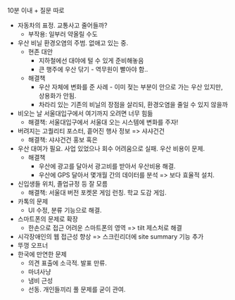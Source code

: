 10분 이내 + 질문 따로

- 자동차의 표정. 교통사고 줄어들까?
  - 부작용: 일부러 약올릴 수도
- 우산 비닐 환경오염의 주범. 없애고 있는 중.
  - 현존 대안
    - 지하철에선 대야에 털 수 있게 준비해놓음
    - 큰 행주에 우산 닦기 - 역무원이 빨아야 함..
  - 해결책
    - 우산 자체에 변화를 준 사례 - 이미 젖는 부분이 안으로 가는 우산 있지만, 상용화가 안됨.
    - 차라리 있는 기존의 비닐의 장점을 살리되, 환경오염을 줄일 수 있지 않을까
- 비오는 날 서울대입구에서 여기까지 오려면 너무 힘듦
  - 해결책: 서울대입구에서 서울대 오는 시스템에 변화를 주자!
- 버려지는 고퀄리티 포스터, 흩어진 행사 정보 => 샤샤건건
  - 해결책: 샤샤건건 홍보 혹은 
- 우산 대여가 필요. 사업 있었으나 회수 어려움으로 실패. 우산 비용이 문제.
  - 해결책
    - 우산에 광고를 달아서 광고비를 받아서 우산비용 해결.
    - 우산에 GPS 달아서 몇개월 간의 데이터를 분석 => 보다 효율적 설치.
- 신입생들 위치, 졸업규정 등 잘 모름
  - 해결책: 서울대 버전 포켓몬 게임 런칭. 학교 도감 게임.
- 카톡의 문제
  - UI 수정, 분류 기능으로 해결.
- 스마트폰의 문제로 확장
  - 한손으로 접근 어려운 스마트폰의 영역 => tilt 제스처로 해결
- 시각장애인의 웹 접근성 향상 => 스크린리더에 site summary 기능 추가
- 뚜껑 오프너
- 한국에 만연한 문제
  - 의견 표출에 소극적. 발표 만류. 
  - 마녀사냥
  - 냄비 근성
  - 선동. 개인들끼리 풀 문제를 굳이 관여.


